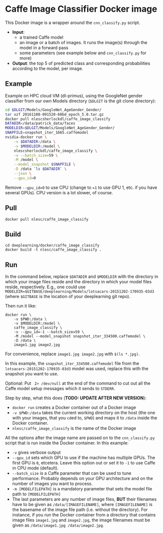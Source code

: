 # Caffe Image Classifier Docker image

This Docker image is a wrapper around the `cnn_classify.py` script.

* **Input**:
	* a trained Caffe model 
	* an image or a batch of images. It runs the image(s) through the model in a forward pass
	* some parameters (see example below and `cnn_classify.py` for more)
* **Output**: the top 5 of predicted class and corresponding probabilities according to the model, per image.

## Example

Example on HPC cloud VM (dl-primus), using the GoogleNet gender classifier from our own Models directory (`$DLGIT` is the git clone directory):
```sh
cd $DLGIT/Models/GoogleNet_AgeGender_Gender/
tar xzf 20161108-091520-60bd_epoch_5.0.tar.gz
docker pull nlescsherlockdl/caffe_image_classify
DATADIR=/data/patrick_data/faces
MODELDIR=$DLGIT/Models/GoogleNet_AgeGender_Gender/
SNAPFILE=snapshot_iter_1665.caffemodel
nvidia-docker run \
    -v $DATADIR:/data \
    -v $MODELDIR:/model \
    nlescsherlockdl/caffe_image_classify \
    -v --batch_size=59 \
    -M /model \
    --model_snapshot $SNAPFILE \
    -D /data `ls $DATADIR` \
    --json \
    --gpu_id=0
```

Remove `--gpu_id=0` to use CPU (change to `=1` to use GPU 1, etc. if you have several GPUs). CPU version is a lot slower, of course.

## Pull

    docker pull nlesc/caffe_image_classify

## Build

    cd deeplearning/docker/caffe_image_classify
    docker build -t nlesc/caffe_image_classify .

## Run

In the command below, replace `$DATADIR` and `$MODELDIR` with the directory in which your image files reside and the directory in which your model files reside, respectively. E.g., one could use `MODELDIR=$GITBASE/deeplearning/Models/lotsacars-20151202-170935-03d3` (where `$GITBASE` is the location of your deeplearning git repo).

Then run it like:

    docker run \
        -v $PWD:/data \
        -v $MODELDIR:/model \
        caffe_image_classify \
        -v --gpu_id=-1 --batch_size=59 \
        -M /model --model_snapshot snapshot_iter_334500.caffemodel \
        -D /data \
        image1.jpg image2.jpg

For convenience, replace `image1.jpg image2.jpg` with `$(ls *.jpg)`.

In this example, the `snapshot_iter_334500.caffemodel` file from the `lotsacars-20151202-170935-03d3` model was used, replace this with the snapshot you want to use.

Optional: Put ` 2> /dev/null` at the end of the command to cut out all the Caffe model setup messages which it sends to `STDERR`.

Step by step, what this does (**TODO: UPDATE AFTER NEW VERSION**):

* `docker run` creates a Docker container out of a Docker image
* `-v $PWD:/data` takes the current working directory on the host (the one with your images, that you `cd`ed to, `$PWD`) and maps it to `/data` inside the Docker container.
* `nlesc/caffe_image_classify` is the name of the Docker image

All the options after the image name are passed on to the `cnn_classify.py` script that is run inside the Docker container. In this example:

* `-v` gives verbose output
* `--gpu_id` sets which GPU to use if the machine has multiple GPUs. The first GPU is `0`, etcetera. Leave this option out or set it to `-1` to use Caffe in CPU mode (default).
* `--batch_size` is a Caffe parameter that can be used to tune performance. Probably depends on your GPU architecture and on the number of images you want to process.
* `-m [MODELFILEPATH]` is a mandatory parameter that sets the model file path to `[MODELFILEPATH]`
* The last parameters are any number of image files, **BUT** their filenames have to be given as `/data/[IMAGEFILENAME]`, where `[IMAGEFILENAME]` is the basename of the image file path (i.e. without the directory). For instance, if you run the Docker container from a directory that contains image files `image1.jpg` and `image2.jpg`, the image filenames must be given as `/data/image1.jpg /data/image2.jpg`.
